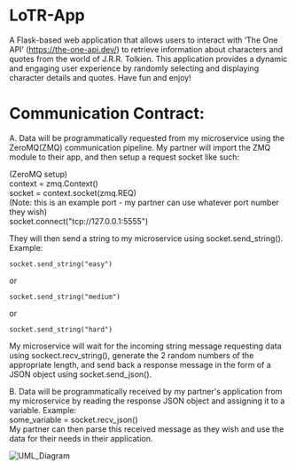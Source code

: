 # LoTR-App

A Flask-based web application that allows users to interact with ‘The One API’ (https://the-one-api.dev/) to retrieve information about characters and quotes from the world of J.R.R. Tolkien. This application provides a dynamic and engaging user experience by randomly selecting and displaying character details and quotes. Have fun and enjoy!

# Communication Contract:
A. Data will be programmatically requested from my microservice using the ZeroMQ(ZMQ) communication pipeline. My partner will import the ZMQ module to their app, and then setup a request socket like such:

(ZeroMQ setup)  
context = zmq.Context()  
socket = context.socket(zmq.REQ)  
(Note: this is an example port - my partner can use whatever port number they wish)  
socket.connect("tcp://127.0.0.1:5555")  
  
They will then send a string to my microservice using socket.send_string().  
Example:  
```
socket.send_string("easy")
```
or
```
socket.send_string("medium")
```
or
```
socket.send_string("hard")
```  
  
My microservice will wait for the incoming string message requesting data using sockect.recv_string(), generate the 2 random numbers of the appropriate length, and send back a response message in the form of a JSON object using socket.send_json().  
  
  
B. Data will be programmatically received by my partner's application from my microservice by reading the response JSON object and assigning it to a variable. Example:  
some_variable = socket.recv_json()  
My partner can then parse this received message as they wish and use the data for their needs in their application.  




  ![UML_Diagram](https://github.com/swanalex/LoTR-App/assets/86210924/39ca04e4-9db9-423e-acd0-42d78dfc84c6)
